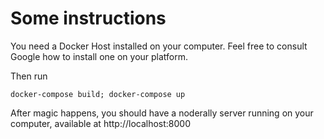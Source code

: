 # Some instructions

You need a Docker Host installed on your computer. Feel free to consult Google how to install one on your platform.

Then run 

```
docker-compose build; docker-compose up
```

After magic happens, you should have a noderally server running on your computer, available at http://localhost:8000

